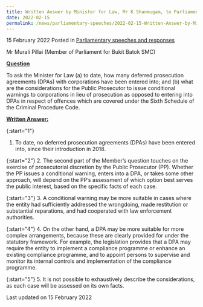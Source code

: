 ```yaml
---
title: Written Answer by Minister for Law, Mr K Shanmugam, to Parliamentary Question on Number of Prosecution Agreements and Conditional Warnings Involving Corporations
date: 2022-02-15
permalink: /news/parliamentary-speeches/2022-02-15-Written-Answer-by-Minister-for-Law-K-Shanmugam-to-PQ-on-Deferred-Prosecution-Agreements-And-Conditional-Warnings-Involving-Corporations
---
```


15 February 2022 Posted in [Parliamentary speeches and responses](/news/parliamentary-speeches)

Mr Murali Pillai (Member of Parliament for Bukit Batok SMC) 
  
**<b><u>Question</u></b>**  

To ask the Minister for Law (a) to date, how many deferred prosecution agreements (DPAs) with corporations have been entered into; and (b) what are the considerations for the Public Prosecutor to issue conditional warnings to corporations in lieu of prosecution as opposed to entering into DPAs in respect of offences which are covered under the Sixth Schedule of the Criminal Procedure Code.

**<b><u>Written Answer:</u></b>**  
 
{:start="1"}
1.	To date, no deferred prosecution agreements (DPAs) have been entered into, since their introduction in 2018.

{:start="2"}
2.	The second part of the Member’s question touches on the exercise of prosecutorial discretion by the Public Prosecutor (PP). Whether the PP issues a conditional warning, enters into a DPA, or takes some other approach, will depend on the PP’s assessment of which option best serves the public interest, based on the specific facts of each case. 

{:start="3"}
3.	A conditional warning may be more suitable in cases where the entity had sufficiently addressed the wrongdoing, made restitution or substantial reparations, and had cooperated with law enforcement authorities. 

{:start="4"}
4.	On the other hand, a DPA may be more suitable for more complex arrangements, because these are clearly provided for under the statutory framework. For example, the legislation provides that a DPA may require the entity to implement a compliance programme or enhance an existing compliance programme, and to appoint persons to supervise and monitor its internal controls and implementation of the compliance programme. 

{:start="5"}
5.	It is not possible to exhaustively describe the considerations, as each case will be assessed on its own facts.

<p class="right-side-updated">Last updated on 15 February 2022</p>
